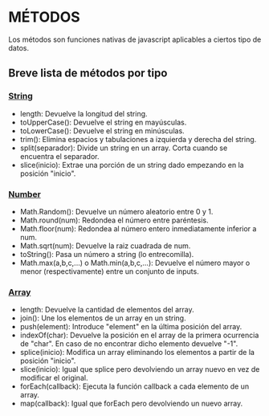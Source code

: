 # MÉTODOS

Los métodos son funciones nativas de javascript aplicables a ciertos tipo de datos. 

## Breve lista de métodos por tipo
### [String](https://javascript.info/string)
- length: Devuelve la longitud del string.
- toUpperCase(): Devuelve el string en mayúsculas.
- toLowerCase(): Devuelve el string en minúsculas.
- trim(): Elimina espacios y tabulaciones a izquierda y derecha del string.
- split(separador): Divide un string en un array. Corta cuando se encuentra el separador.
- slice(inicio): Extrae una porción de un string dado empezando en la posición "inicio".

### [Number](https://javascript.info/number)
- Math.Random(): Devuelve un número aleatorio entre 0 y 1.
- Math.round(num): Redondea el número entre paréntesis.
- Math.floor(num): Redondea al número entero inmediatamente inferior a num.
- Math.sqrt(num): Devuelve la raiz cuadrada de num.
- toString(): Pasa un número a string (lo entrecomilla).
- Math.max(a,b,c,...) o Math.min(a,b,c,...): Devuelve el número mayor o menor (respectivamente) entre un conjunto de inputs.

### [Array](https://javascript.info/array-methods)
- length: Devuelve la cantidad de elementos del array.
- join(): Une los elementos de un array en un string.
- push(element): Introduce "element" en la última posición del array.
- indexOf(char): Devuelve la posición en el array de la primera ocurrencia de "char". En caso de no encontrar dicho elemento devuelve "-1".
- splice(inicio): Modifica un array eliminando los elementos a partir de la posición "inicio".
- slice(inicio): Igual que splice pero devolviendo un array nuevo en vez de modificar el original.
- forEach(callback): Ejecuta la función callback a cada elemento de un array.
- map(callback): Igual que forEach pero devolviendo un nuevo array.